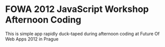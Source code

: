 # FOWA 2012 JavaScript Workshop Afternoon Coding

This is simple app rapidly duck-taped during afternoon coding at Future Of Web Apps 2012 in Prague